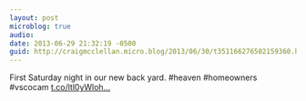 ```yaml
---
layout: post
microblog: true
audio: 
date: 2013-06-29 21:32:19 -0500
guid: http://craigmcclellan.micro.blog/2013/06/30/t351166276502159360.html
---
```

First Saturday night in our new back yard. #heaven #homeowners #vscocam [t.co/ltl0yWloh...](http://t.co/ltl0yWlohs)
